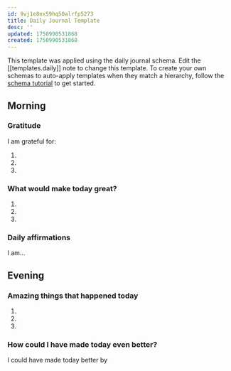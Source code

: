 ```yaml
---
id: 9vj1e8ex59hq50alrfp5273
title: Daily Journal Template
desc: ''
updated: 1750990531868
created: 1750990531868
---
```

This template was applied using the daily journal schema. Edit the [[templates.daily]] note to change this template.
To create your own schemas to auto-apply templates when they match a hierarchy, follow the [schema tutorial](https://blog.dendron.so/notes/P1DL2uXHpKUCa7hLiFbFA/) to get started.

<!--
Based on the journaling method created by Intelligent Change:
- [Intelligent Change: Our Story](https://www.intelligentchange.com/pages/our-story)
- [The Five Minute Journal](https://www.intelligentchange.com/products/the-five-minute-journal)
-->

## Morning

<!-- Fill out this section after waking up -->

### Gratitude

I am grateful for:

1.
2.
3.

### What would make today great?

1.
2.
3.

### Daily affirmations

I am...

## Evening

<!-- Fill out this section before going to sleep, reflecting on your day -->

### Amazing things that happened today

1.
2.
3.

### How could I have made today even better?

I could have made today better by
